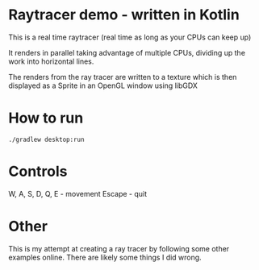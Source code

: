 # Raytracer demo - written in Kotlin

This is a real time raytracer (real time as long as your CPUs can keep up)

It renders in parallel taking advantage of multiple CPUs, dividing up the work into horizontal lines.

The renders from the ray tracer are written to a texture which is then displayed as a Sprite in an OpenGL window using libGDX

# How to run
```
./gradlew desktop:run
```

# Controls

W, A, S, D, Q, E - movement
Escape - quit

# Other

This is my attempt at creating a ray tracer by following some other examples online.  There are likely some things I did wrong.
